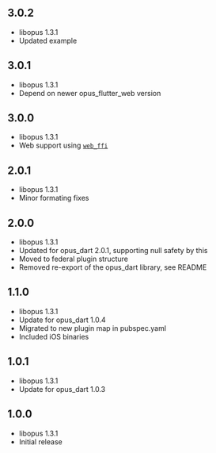## 3.0.2

* libopus 1.3.1
* Updated example


## 3.0.1

* libopus 1.3.1
* Depend on newer opus_flutter_web version


## 3.0.0

* libopus 1.3.1
* Web support using [`web_ffi`](https://pub.dev/packages/web_ffi)


## 2.0.1

* libopus 1.3.1
* Minor formating fixes


## 2.0.0

* libopus 1.3.1
* Updated for opus_dart 2.0.1, supporting null safety by this
* Moved to federal plugin structure
* Removed re-export of the opus_dart library, see README


## 1.1.0

* libopus 1.3.1
* Update for opus_dart 1.0.4
* Migrated to new plugin map in pubspec.yaml
* Included iOS binaries


## 1.0.1

* libopus 1.3.1
* Update for opus_dart 1.0.3


## 1.0.0

* libopus 1.3.1
* Initial release